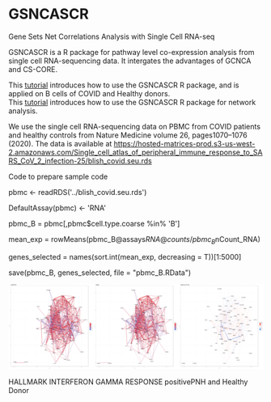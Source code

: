# GSNCASCR
Gene Sets Net Correlations Analysis with Single Cell RNA-seq

GSNCASCR is a R package for pathway level co-expression analysis from single cell RNA-sequencing data. It intergates the advantages of GCNCA and CS-CORE.

This [tutorial](https://htmlpreview.github.io/?https://github.com/shouguog/GSNCASCR/blob/main/vignette/COVIDBcell.html) introduces how to use the GSNCASCR R package, and is applied on B cells of COVID and Healthy donors.
<br>
This [tutorial](https://htmlpreview.github.io/?https://github.com/shouguog/GSNCASCR/blob/main/vignette/COVIDBcell_networAnalysis.html) introduces how to use the GSNCASCR R package for network analysis.
<br>

We use the single cell RNA-sequencing data on PBMC from COVID patients and healthy controls from Nature Medicine volume 26, pages1070–1076 (2020). The data is available at https://hosted-matrices-prod.s3-us-west-2.amazonaws.com/Single_cell_atlas_of_peripheral_immune_response_to_SARS_CoV_2_infection-25/blish_covid.seu.rds

Code to prepare sample code

pbmc <- readRDS('../blish_covid.seu.rds')

DefaultAssay(pbmc) <- 'RNA'

pbmc_B = pbmc[,pbmc$cell.type.coarse %in% 'B']

mean_exp = rowMeans(pbmc_B@assays$RNA@counts/pbmc_B$nCount_RNA)

genes_selected = names(sort.int(mean_exp, decreasing = T))[1:5000]

save(pbmc_B, genes_selected, file = "pbmc_B.RData")


<p align="center">
  <img src="rank_1_HALLMARK_INTERFERON_GAMMA_RESPONSE_positivePNH_Healthy_Diff.png" width="1200" title="networks">
</p>
HALLMARK INTERFERON GAMMA RESPONSE positivePNH and Healthy Donor


